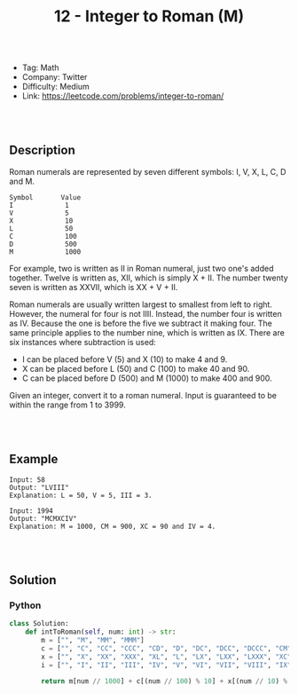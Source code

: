 # <center>12 - Integer to Roman (M)</center>



<br></br>

* Tag: Math
* Company: Twitter
* Difficulty: Medium
* Link: https://leetcode.com/problems/integer-to-roman/

<br></br>



## Description
Roman numerals are represented by seven different symbols: I, V, X, L, C, D and M.

```
Symbol       Value
I             1
V             5
X             10
L             50
C             100
D             500
M             1000
```

For example, two is written as II in Roman numeral, just two one's added together. Twelve is written as, XII, which is simply X + II. The number twenty seven is written as XXVII, which is XX + V + II.

Roman numerals are usually written largest to smallest from left to right. However, the numeral for four is not IIII. Instead, the number four is written as IV. Because the one is before the five we subtract it making four. The same principle applies to the number nine, which is written as IX. There are six instances where subtraction is used:

- I can be placed before V (5) and X (10) to make 4 and 9. 
- X can be placed before L (50) and C (100) to make 40 and 90. 
- C can be placed before D (500) and M (1000) to make 400 and 900.

Given an integer, convert it to a roman numeral. Input is guaranteed to be within the range from 1 to 3999.

<br></br>



## Example
```
Input: 58
Output: "LVIII"
Explanation: L = 50, V = 5, III = 3.
```

```
Input: 1994
Output: "MCMXCIV"
Explanation: M = 1000, CM = 900, XC = 90 and IV = 4.
```

<br></br>



## Solution
### Python
```python
class Solution:
    def intToRoman(self, num: int) -> str:
        m = ["", "M", "MM", "MMM"]
        c = ["", "C", "CC", "CCC", "CD", "D", "DC", "DCC", "DCCC", "CM"]
        x = ["", "X", "XX", "XXX", "XL", "L", "LX", "LXX", "LXXX", "XC"]
        i = ["", "I", "II", "III", "IV", "V", "VI", "VII", "VIII", "IX"]
        
        return m[num // 1000] + c[(num // 100) % 10] + x[(num // 10) % 10] + i[num % 10]
```